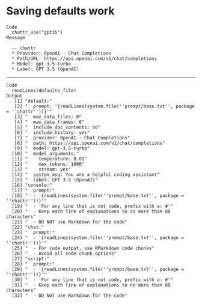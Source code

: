 # Saving defaults work

    Code
      chattr_use("gpt35")
    Message
      
      -- chattr 
      * Provider: OpenAI - Chat Completions
      * Path/URL: https://api.openai.com/v1/chat/completions
      * Model: gpt-3.5-turbo
      * Label: GPT 3.5 (OpenAI)

---

    Code
      readLines(defaults_file)
    Output
       [1] "default:"                                                                       
       [2] "  prompt: '{readLines(system.file(''prompt/base.txt'', package = ''chattr''))}'"
       [3] "  max_data_files: 0"                                                            
       [4] "  max_data_frames: 0"                                                           
       [5] "  include_doc_contents: no"                                                     
       [6] "  include_history: yes"                                                         
       [7] "  provider: OpenAI - Chat Completions"                                          
       [8] "  path: https://api.openai.com/v1/chat/completions"                             
       [9] "  model: gpt-3.5-turbo"                                                         
      [10] "  model_arguments:"                                                             
      [11] "    temperature: 0.01"                                                          
      [12] "    max_tokens: 1000"                                                           
      [13] "    stream: yes"                                                                
      [14] "  system_msg: You are a helpful coding assistant"                               
      [15] "  label: GPT 3.5 (OpenAI)"                                                      
      [16] "console:"                                                                       
      [17] "  prompt:"                                                                      
      [18] "  - '{readLines(system.file(''prompt/base.txt'', package = ''chattr''))}'"      
      [19] "  - 'For any line that is not code, prefix with a: #'"                          
      [20] "  - Keep each line of explanations to no more than 80 characters"               
      [21] "  - DO NOT use Markdown for the code"                                           
      [22] "chat:"                                                                          
      [23] "  prompt:"                                                                      
      [24] "  - '{readLines(system.file(''prompt/base.txt'', package = ''chattr''))}'"      
      [25] "  - For code output, use RMarkdown code chunks"                                 
      [26] "  - Avoid all code chunk options"                                               
      [27] "script:"                                                                        
      [28] "  prompt:"                                                                      
      [29] "  - '{readLines(system.file(''prompt/base.txt'', package = ''chattr''))}'"      
      [30] "  - 'For any line that is not code, prefix with a: #'"                          
      [31] "  - Keep each line of explanations to no more than 80 characters"               
      [32] "  - DO NOT use Markdown for the code"                                           

